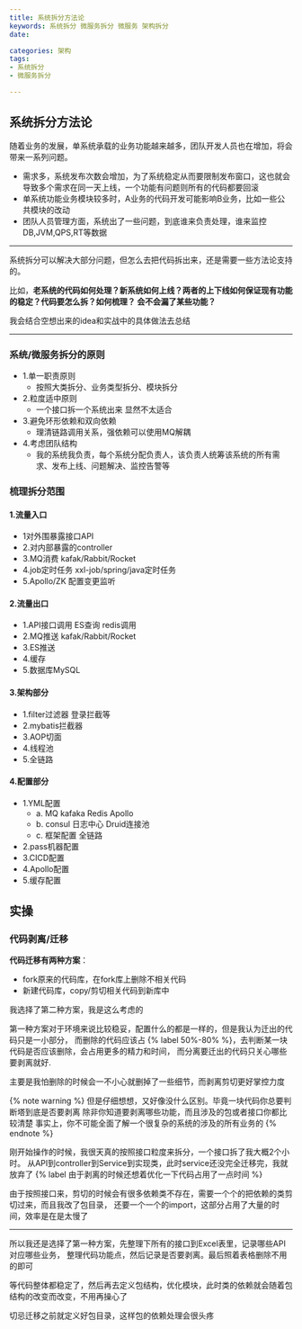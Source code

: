 ```yaml
---
title: 系统拆分方法论
keywords: 系统拆分 微服务拆分 微服务 架构拆分
date:

categories: 架构
tags:
- 系统拆分
- 微服务拆分

---
```


## 系统拆分方法论

随着业务的发展，单系统承载的业务功能越来越多，团队开发人员也在增加，将会带来一系列问题。

- 需求多，系统发布次数会增加，为了系统稳定从而要限制发布窗口，这也就会导致多个需求在同一天上线，一个功能有问题则所有的代码都要回滚
- 单系统功能业务模块较多时，A业务的代码开发可能影响B业务，比如一些公共模块的改动
- 团队人员管理方面，系统出了一些问题，到底谁来负责处理，谁来监控DB,JVM,QPS,RT等数据

-------

系统拆分可以解决大部分问题，但怎么去把代码拆出来，还是需要一些方法论支持的。

比如，**老系统的代码如何处理？新系统如何上线？两者的上下线如何保证现有功能的稳定？代码要怎么拆？如何梳理？
会不会漏了某些功能？**

我会结合空想出来的idea和实战中的具体做法去总结

--------

### 系统/微服务拆分的原则
- 1.单一职责原则
  - 按照大类拆分、业务类型拆分、模块拆分 
- 2.粒度适中原则
  - 一个接口拆一个系统出来 显然不太适合 
- 3.避免环形依赖和双向依赖
  - 理清链路调用关系，强依赖可以使用MQ解耦 
- 4.考虑团队结构
  - 我的系统我负责，每个系统分配负责人，该负责人统筹该系统的所有需求、发布上线、问题解决、监控告警等 



### 梳理拆分范围

#### 1.流量入口
- 1对外围暴露接口API
- 2.对内部暴露的controller
- 3.MQ消费  kafak/Rabbit/Rocket
- 4.job定时任务 xxl-job/spring/java定时任务
- 5.Apollo/ZK 配置变更监听 

#### 2.流量出口
- 1.API接口调用 ES查询 redis调用
- 2.MQ推送  kafak/Rabbit/Rocket
- 3.ES推送 
- 4.缓存
- 5.数据库MySQL

#### 3.架构部分
- 1.filter过滤器 登录拦截等
- 2.mybatis拦截器
- 3.AOP切面
- 4.线程池
- 5.全链路

#### 4.配置部分
- 1.YML配置
  + a. MQ kafaka Redis Apollo
  + b. consul 日志中心 Druid连接池
  + c. 框架配置 全链路
- 2.pass机器配置
- 3.CICD配置
- 4.Apollo配置
- 5.缓存配置



 
## 实操

### 代码剥离/迁移

**代码迁移有两种方案**：

- fork原来的代码库，在fork库上删除不相关代码
- 新建代码库，copy/剪切相关代码到新库中

我选择了第二种方案，我是这么考虑的

第一种方案对于环境来说比较稳妥，配置什么的都是一样的，但是我认为迁出的代码只是一小部分，
而删除的代码应该占 {% label 50%-80% %}，去判断某一块代码是否应该删除，会占用更多的精力和时间，
而分离要迁出的代码只关心哪些要剥离就好.

主要是我怕删除的时候会一不小心就删掉了一些细节，而剥离剪切更好掌控力度

{% note warning  %}
但是仔细想想，又好像没什么区别。毕竟一块代码你总要判断塔到底是否要剥离
除非你知道要剥离哪些功能，而且涉及的包或者接口你都比较清楚
事实上，你不可能全面了解一个很复杂的系统的涉及的所有业务的
{% endnote %}


刚开始操作的时候，我很天真的按照接口粒度来拆分，一个接口拆了我大概2个小时。
从API到controller到Service到实现类，此时service还没完全迁移完，我就放弃了 {% label 由于剥离的时候还想着优化一下代码占用了一点时间 %}

由于按照接口来，剪切的时候会有很多依赖类不存在，需要一个个的把依赖的类剪切过来，而且我改了包目录，
还要一个一个的import，这部分占用了大量的时间，效率是在是太慢了

-----
所以我还是选择了第一种方案，先整理下所有的接口到Excel表里，记录哪些API对应哪些业务，
整理代码功能点，然后记录是否要剥离。最后照着表格删除不用的即可

等代码整体都稳定了，然后再去定义包结构，优化模块，此时类的依赖就会随着包结构的改变而改变，不用再操心了

切忌迁移之前就定义好包目录，这样包的依赖处理会很头疼